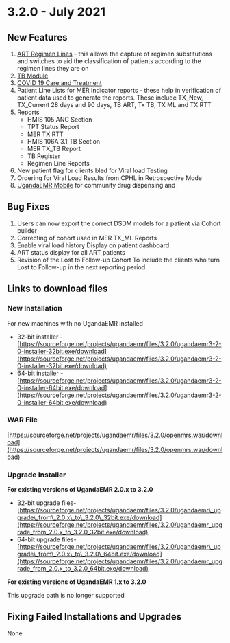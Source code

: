 # 3.2.0 - July 2021 

## New Features

1. [ART Regimen Lines](../program-workflows/art/regimen-lines.md) - this allows the capture of regimen substitutions and switches to aid the classification of patients according to the regimen lines they are on 
2. [TB Module ](../tuberculosis/introduction.md)
3. [COVID 19 Care and Treatment](../covid19/introduction.md) 
4. Patient Line  Lists for MER Indicator reports - these help in verification of patient data used to generate the reports. These include TX_New, TX_Current 28 days and 90 days, TB ART, Tx TB, TX ML and TX RTT
5. Reports
   * HMIS 105 ANC Section
   * TPT Status Report
   * MER TX RTT
   * HMIS 106A 3.1 TB Section 
   * MER TX_TB Report
   * TB Register
   * Regimen Line Reports
6. New patient flag for clients bled for Viral load Testing
7. Ordering for Viral Load Results from CPHL in Retrospective Mode 
8. [UgandaEMR Mobile](../ugandaemr_mobile/README.md) for community drug dispensing and
## Bug Fixes 
1. Users can now export the correct DSDM models for a patient via Cohort builder 
2. Correcting of cohort used in MER TX_ML Reports 
3. Enable viral load history Display  on patient dashboard 
4. ART status display for all ART patients
5. Revision of the Lost to Follow-up Cohort To include the clients who turn Lost to Follow-up in the next reporting period

## Links to download files

### New Installation

For new machines with no UgandaEMR installed

* 32-bit installer -[https://sourceforge.net/projects/ugandaemr/files/3.2.0/ugandaemr3-2-0-installer-32bit.exe/download](https://sourceforge.net/projects/ugandaemr/files/3.2.0/ugandaemr3-2-0-installer-32bit.exe/download)
* 64-bit installer -[https://sourceforge.net/projects/ugandaemr/files/3.2.0/ugandaemr3-2-0-installer-64bit.exe/download](https://sourceforge.net/projects/ugandaemr/files/3.2.0/ugandaemr3-2-0-installer-64bit.exe/download)

### WAR File

[https://sourceforge.net/projects/ugandaemr/files/3.2.0/openmrs.war/download](https://sourceforge.net/projects/ugandaemr/files/3.2.0/openmrs.war/download)

### Upgrade Installer

**For existing versions of UgandaEMR 2.0.x to 3.2.0**

* 32-bit upgrade files- [https://sourceforge.net/projects/ugandaemr/files/3.2.0/ugandaemr\_upgrade\_from\_2.0.x\_to\_3.2.0\_32bit.exe/download](https://sourceforge.net/projects/ugandaemr/files/3.2.0/ugandaemr_upgrade_from_2.0.x_to_3.2.0_32bit.exe/download)
* 64-bit upgrade files- [https://sourceforge.net/projects/ugandaemr/files/3.2.0/ugandaemr\_upgrade\_from\_2.0.x\_to\_3.2.0\_64bit.exe/download](https://sourceforge.net/projects/ugandaemr/files/3.2.0/ugandaemr_upgrade_from_2.0.x_to_3.2.0_64bit.exe/download)

**For existing versions of UgandaEMR 1.x to 3.2.0**

This upgrade path is no longer supported 

## Fixing Failed Installations and Upgrades

None